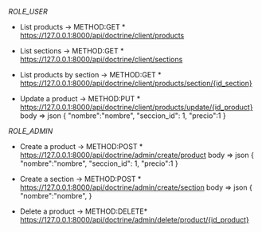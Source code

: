 <em> ROLE_USER </em>

* List products -> METHOD:GET *
https://127.0.0.1:8000/api/doctrine/client/products

* List sections -> METHOD:GET *
https://127.0.0.1:8000/api/doctrine/client/sections

* List products by section -> METHOD:GET *
https://127.0.0.1:8000/api/doctrine/client/products/section/{id_section}

* Update a product -> METHOD:PUT *
https://127.0.0.1:8000/api/doctrine/client/products/update/{id_product}
body => json
{
    "nombre":"nombre",
    "seccion_id": 1,
    "precio":1
}


<em> ROLE_ADMIN </em>

* Create a product -> METHOD:POST *
https://127.0.0.1:8000/api/doctrine/admin/create/product
body => json
{
    "nombre":"nombre",
    "seccion_id": 1,
    "precio":1
}

* Create a section -> METHOD:POST *
https://127.0.0.1:8000/api/doctrine/admin/create/section
body => json
{
    "nombre":"nombre",
}

* Delete a product -> METHOD:DELETE*
https://127.0.0.1:8000/api/doctrine/admin/delete/product/{id_product}